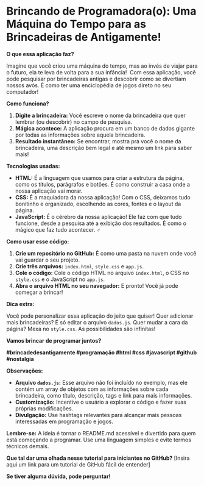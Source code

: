 # Brincando de Programadora(o): Uma Máquina do Tempo para as Brincadeiras de Antigamente!

**O que essa aplicação faz?**

Imagine que você criou uma máquina do tempo, mas ao invés de viajar para o futuro, ela te leva de volta para a sua infância! ️ Com essa aplicação, você pode pesquisar por brincadeiras antigas e descobrir como se divertiam nossos avós. É como ter uma enciclopédia de jogos direto no seu computador! 

**Como funciona?**

1. **Digite a brincadeira:** Você escreve o nome da brincadeira que quer lembrar (ou descobrir) no campo de pesquisa.
2. **Mágica acontece:** A aplicação procura em um banco de dados gigante por todas as informações sobre aquela brincadeira.
3. **Resultado instantâneo:** Se encontrar, mostra pra você o nome da brincadeira, uma descrição bem legal e até mesmo um link para saber mais!

**Tecnologias usadas:**

* **HTML:** É a linguagem que usamos para criar a estrutura da página, como os títulos, parágrafos e botões. É como construir a casa onde a nossa aplicação vai morar. 
* **CSS:** É a maquiadora da nossa aplicação! Com o CSS, deixamos tudo bonitinho e organizado, escolhendo as cores, fontes e o layout da página. 
* **JavaScript:** É o cérebro da nossa aplicação! Ele faz com que tudo funcione, desde a pesquisa até a exibição dos resultados. É como o mágico que faz tudo acontecer. ‍♂️

**Como usar esse código:**

1. **Crie um repositório no GitHub:** É como uma pasta na nuvem onde você vai guardar o seu projeto.
2. **Crie três arquivos:** `index.html`, `style.css` e `app.js`.
3. **Cole o código:** Cole o código HTML no arquivo `index.html`, o CSS no `style.css` e o JavaScript no `app.js`.
4. **Abra o arquivo HTML no seu navegador:** E pronto! Você já pode começar a brincar!

**Dica extra:**

Você pode personalizar essa aplicação do jeito que quiser! Quer adicionar mais brincadeiras? É só editar o arquivo `dados.js`. Quer mudar a cara da página? Mexa no `style.css`. As possibilidades são infinitas! 

**Vamos brincar de programar juntos?** ‍‍

**#brincadedesantigamente #programação #html #css #javascript #github #nostalgia**

**Observações:**

* **Arquivo `dados.js`:** Esse arquivo não foi incluído no exemplo, mas ele contém um array de objetos com as informações sobre cada brincadeira, como título, descrição, tags e link para mais informações.
* **Customização:** Incentive o usuário a explorar o código e fazer suas próprias modificações.
* **Divulgação:** Use hashtags relevantes para alcançar mais pessoas interessadas em programação e jogos.

**Lembre-se:** A ideia é tornar o README.md acessível e divertido para quem está começando a programar. Use uma linguagem simples e evite termos técnicos demais. 

**Que tal dar uma olhada nesse tutorial para iniciantes no GitHub?** [Insira aqui um link para um tutorial de GitHub fácil de entender] 

**Se tiver alguma dúvida, pode perguntar!**
